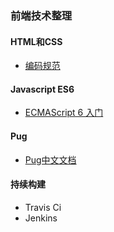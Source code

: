 ### 前端技术整理
#### HTML和CSS
- [编码规范](http://codeguide.bootcss.com/)
#### Javascript ES6
- [ECMAScript 6 入门](http://es6.ruanyifeng.com)
#### Pug
- [Pug中文文档](https://pug.bootcss.com)

#### 持续构建
- Travis Ci
- Jenkins





